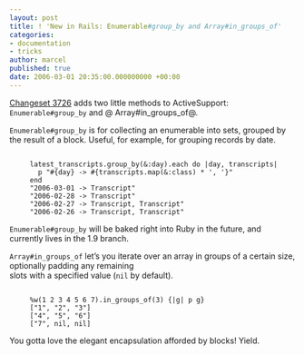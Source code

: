 ```yaml
---
layout: post
title: ! 'New in Rails: Enumerable#group_by and Array#in_groups_of'
categories:
- documentation
- tricks
author: marcel
published: true
date: 2006-03-01 20:35:00.000000000 +00:00
---
```

<p><a href="http://dev.rubyonrails.org/changeset/3726">Changeset 3726</a> adds two little methods to ActiveSupport: <code>Enumerable#group_by</code> and @ Array#in_groups_of@.</p>
<p><code>Enumerable#group_by</code> is for collecting an enumerable into sets, grouped by the result of a block. Useful, for example, for grouping records by date.<br />
<pre><code>
     latest_transcripts.group_by(&amp;:day).each do |day, transcripts| 
       p "#{day} -&gt; #{transcripts.map(&amp;:class) * ', '}"
     end
     "2006-03-01 -&gt; Transcript"
     "2006-02-28 -&gt; Transcript"
     "2006-02-27 -&gt; Transcript, Transcript"
     "2006-02-26 -&gt; Transcript, Transcript"
</code></pre></p>
<p><code>Enumerable#group_by</code> will be baked right into Ruby in the future, and currently lives in the 1.9 branch.</p>
<p><code>Array#in_groups_of</code> let&#8217;s you iterate over an array in groups of a certain size, optionally padding any remaining  <br />
slots with a specified value (<code>nil</code> by default).<br />
<pre><code>
     %w(1 2 3 4 5 6 7).in_groups_of(3) {|g| p g}
     ["1", "2", "3"]
     ["4", "5", "6"]
     ["7", nil, nil]
</code></pre></p>
<p>You gotta love the elegant encapsulation afforded by blocks! Yield.</p>